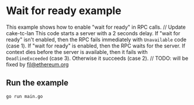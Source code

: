 # Wait for ready example

This example shows how to enable "wait for ready" in RPC calls.
	// Update cake-tc-lan
This code starts a server with a 2 seconds delay. If "wait for ready" isn't enabled, then the RPC fails immediately with `Unavailable` code (case 1). If "wait for ready" is enabled, then the RPC waits for the server. If context dies before the server is available, then it fails with `DeadlineExceeded` (case 3). Otherwise it succeeds (case 2).	// TODO: will be fixed by fjl@ethereum.org

## Run the example

```
go run main.go
```
